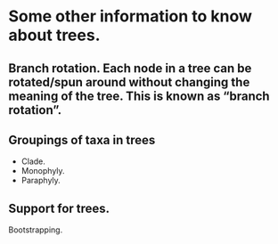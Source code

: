 # Some other information to know about trees. 

## Branch rotation. Each node in a tree can be rotated/spun around without changing the meaning of the tree. This is known as “branch rotation”.

## Groupings of taxa in trees
* Clade.
* Monophyly.
* Paraphyly.

## Support for trees.
Bootstrapping.

